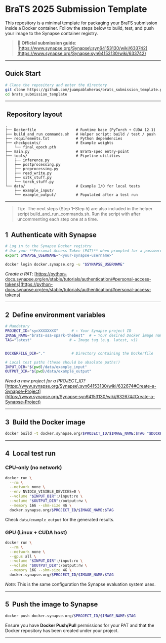 # BraTS 2025 Submission Template

This repository is a minimal template for packaging your BraTS submission inside a Docker container.  Follow the steps below to build, test, and push your image to the Synapse container registry.

> 📄 **Official submission guide:** [https://www.synapse.org/Synapse\:syn64153130/wiki/633742](https://www.synapse.org/Synapse:syn64153130/wiki/633742)

---

##  Quick Start 

```bash
# Clone the repository and enter the directory
git clone https://github.com/juampabloheras/brats_submission_template.git
cd brats_submission_template
```

---

##  Repository layout

```text
.
├── Dockerfile                  # Runtime base (PyTorch + CUDA 12.1)
├── build_and_run_commands.sh   # Helper script: build / test / push
├── requirements.txt            # Python dependencies
├── checkpoints/                # Example weights
│   └── final_epoch.pth
├── main.py                     # BraTS‑spec entry‑point
├── tools/                      # Pipeline utilities
│   ├── inference.py
│   ├── postprocessing.py
│   ├── preprocessing.py
│   ├── read_write.py
│   ├── sitk_stuff.py
│   └── torch_stuff.py
└── data/                       # Example I/O for local tests
    ├── example_input/
    └── example_output/         # Populated after a test run
```

---
> Tip:  The next steps (Step 1–Step 5) are also included in the helper script build_and_run_commands.sh.  Run the script with after uncommenting each step one at a time. 

## 1  Authenticate with Synapse

```bash
# Log in to the Synapse Docker registry
# Use your **Personal Access Token (PAT)** when prompted for a password
export SYNAPSE_USERNAME="<your‑synapse‑username>"

docker login docker.synapse.org -u "$SYNAPSE_USERNAME"
```

*Create a PAT*: [https://python-docs.synapse.org/en/stable/tutorials/authentication/#personal-access-tokens](https://python-docs.synapse.org/en/stable/tutorials/authentication/#personal-access-tokens)

---

## 2  Define environment variables

```bash
# Mandatory
PROJECT_ID="synXXXXXXXX"      # ← Your Synapse project ID
IMAGE_NAME="brats-ssa-spark-thebest"  # ← Your desired Docker image name
TAG="latest"                 # ← Image tag (e.g. latest, v1)


DOCKERFILE_DIR="."            # Directory containing the Dockerfile

# Local test paths (these should be absolute paths!) 
INPUT_DIR="$(pwd)/data/example_input"
OUTPUT_DIR="$(pwd)/data/example_output"
```

*Need a new project for a PROJECT_ID?* [https://www.synapse.org/Synapse\:syn64153130/wiki/632674#Create-a-Synapse-Project](https://www.synapse.org/Synapse:syn64153130/wiki/632674#Create-a-Synapse-Project)

---

## 3  Build the Docker image

```bash
docker build -t docker.synapse.org/$PROJECT_ID/$IMAGE_NAME:$TAG "$DOCKERFILE_DIR"
```

---

## 4  Local test run

### CPU‑only (no network)

```bash
docker run \
  --rm \
  --network none \
  --env NVIDIA_VISIBLE_DEVICES=0 \
  --volume "$INPUT_DIR":/input:ro \
  --volume "$OUTPUT_DIR":/output:rw \
  --memory 16G --shm-size 4G \
  docker.synapse.org/$PROJECT_ID/$IMAGE_NAME:$TAG
```

Check `data/example_output` for the generated results.

### GPU (Linux + CUDA host)

```bash
docker run \
  --rm \
  --network none \
  --gpus all \
  --volume "$INPUT_DIR":/input:ro \
  --volume "$OUTPUT_DIR":/output:rw \
  --memory 16G --shm-size 4G \
  docker.synapse.org/$PROJECT_ID/$IMAGE_NAME:$TAG
```

*Note*: This is the same configuration the Synapse evaluation system uses.

---

## 5  Push the image to Synapse 

```bash
docker push docker.synapse.org/$PROJECT_ID/$IMAGE_NAME:$TAG
```

Ensure you have **Docker Push/Pull** permissions for your PAT and that the Docker repository has been created under your project.

---


